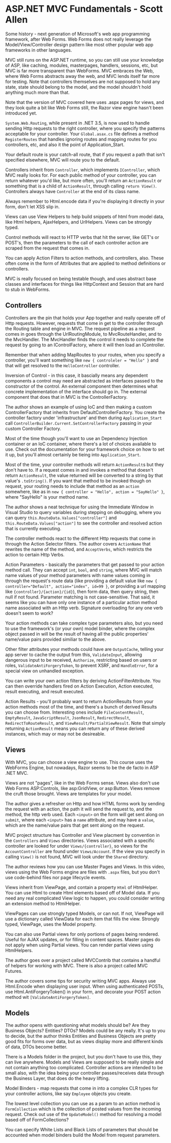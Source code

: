 # ASP.NET MVC Fundamentals - Scott Allen

Some history - next generation of Microsoft's web app programming framework, after Web Forms. Web Forms does not really leverage the Model/View/Controller design pattern like most other popular web app frameworks in other languages.

MVC still runs on the ASP.NET runtime, so you can still use your knowledge of ASP, like caching, modules, masterpages, handlers, sessions, etc, but MVC is far more transparent than WebForms. MVC embraces the Web, where Web Forms abstracts away the web, and MVC lends itself far more for testing. Note that controllers themselves are not supposed to hold any state, state should belong to the model, and the model shouldn't hold anything much more than that.

Note that the version of MVC covered here uses .aspx pages for views, and they look quite a bit like Web Forms still, the Razor view engine hasn't been introduced yet.

`System.Web.Routing`, while present in .NET 3.5, is now used to handle sending Http requests to the right controller, where you specify the patterns acceptable for your controller. Your `Global.asax.cs` file defines a method `RegisterRoutes` that handles ignoring routes and mapping routes for you controllers, etc, and also it the point of Application_Start.

Your default route is your catch-all route, that if you request a path that isn't specified elsewhere, MVC will route you to the default.

Controllers inherit from `Controller`, which implements `IController`, which MVC really looks for. For each public method of your controller, you can return whatever you'd like, but more often, you'll return an `ActionResult` or something that is a child of `ActionResult`, through calling `return View()`. Controllers always have `Controller` at the end of its class name.

Always remember to Html.encode data if you're displaying it directly in your form, don't let XSS slip in.

Views can use View Helpers to help build snippets of html from model data, like Html helpers, AjaxHelpers, and UrlHelpers. Views can be strongly typed.

Control methods will react to HTTP verbs that hit the server, like GET's or POST's, then the parameters to the call of each controller action are scraped from the request that comes in.

You can apply Action Filters to action methods, and controllers, also. These often come in the form of Attributes that are applied to method definitions or controllers.

MVC is really focused on being testable though, and uses abstract base classes and interfaces for things like HttpContext and Session that are hard to stub in WebForms.

## Controllers

Controllers are the pin that holds your App together and really operate off of Http requests. However, requests that come in get to the controller through the Routing table and engine in MVC. The request pipeline as a request comes in goes through the UrlRoutingModule, to MvcRouteHandler, and to the MvcHandler. The MvcHandler finds the control it needs to complete the request by going to an IControlFactory, where it will then load an IController.

Remember that when adding MapRoutes to your routes, when you specify a controller, you'll want something like `new { controleler = "Hello" }` and that will get resolved to the `HelloController` controller.

Inversion of Control - in this case, it bascially means any dependent components a control may need are abstracted as interfaces passed to the constructor of the control. An external component then determines what concrete implementation of the interface should go in. The external component that does that in MVC is the ControllerFactory.

The author shows an example of using IoC and then making a custom ControllerFactory that inherits from DefaultControllerFactory. You create the controller factory under 'infrastructure' and then during `Application_Start` call `ControllerBuilder.Current.SetControllerFactory` passing in your custom Controller Factory.

Most of the time though you'll want to use an Dependency Injection container or an IoC container, where there's a lot of choices available to use. Check out the documentation for your framework choice on how to set it up, but you'll almost certainly be tieing into `Application_Start`.

Most of the time, your controller methods will return `ActionResult`s but they don't have to. If a request comes in and invokes a method that doesn't return `ActionResult`, the value returned will be converted to a string by that value's `.toString()`. If you want that method to be invoked though on request, your routing needs to include that method as an `action` somewhere, like as in `new { controller = "Hello", action = "SayHello" }`, where "SayHello" is your method name.

The author shows a neat technique for using the Immediate Window in Visual Studio to query variables during stepping on debugging, where you can query `this.RouteData.Values["controller"]` and `this.RouteData.Values["action"]` to see the controller and resolved action that is currently executing.

The controller methods react to the different Http requests that come in through the Action Selector filters. The author covers `ActionName` that rewrites the name of the method, and `AcceptVerbs`, which restricts the action to certain Http Verbs.

Action Parameters - basically the parameters that get passed to your action method call. They can accept `int`, `bool`, and `string`, where MVC will match name values of your method parameters with name values coming in through the request's route data (like providing a default value like `new { controller="Default", action="index", id=99 }`, or providing a url mapping like `{controller}/{action}/{id}`), then form data, then query string, then null if not found. Parameter matching is not case-sensitive. That said, it seems like you can have only one instance of a particular action method name associated with an Http verb. Signature overloading for any one verb doesn't seem to work?

Your action methods can take complex type parameters also, but you need to use the framework's (or your own) model binder, where the complex object passed in will be the result of having all the public properties' name/value pairs provided similiar to the above.

Other filter attributes your methods could have are `OutputCache`, telling your app server to cache the output from this, `ValidateInput`, allowing dangerous input to be received, `Authorize`, restricting based on users or roles, `ValidateAntiForgeryToken`, to prevent XSRF, and `HandleError`, for a special view on unhandled exception.

You can write your own action filters by deriving ActionFilterAttribute. You can then override handlers fired on Action Execution, Action executed, result executing, and result executed.

Action Results - you'll probably want to return ActionResults from your action methods most of the time, and there's a bunch of derived Results you can choose from. Interesting ones include `FileContentResult`, `EmptyResult`, `JavaScriptResult`, `JsonResult`, `RedirectResult`, `RedirectToRouteResult`, and `ViewResult/PartialViewResult`. Note that simply returning `ActionResult` means you can return any of these derived instances, which may or may not be desireable.

## Views

With MVC, you can choose a view engine to use. This course uses the WebForms Engine, but nowadays, Razor seems to be the de facto in ASP .NET MVC.

Views are not "pages", like in the Web Forms sense. Views also don't use Web Forms ASP:Controls, like asp:GridView, or asp:Button. Views remove the cruft those brought. Views are templates for your model.

The author gives a refresher on Http and how HTML forms work by sending the request with an action, the path it will send the request to, and the method, the http verb used. Each `<input>` on the form will get sent along on `submit`, where each `<input>` has a `name` attribute, and may have a `value`, which are the name/value pairs that get sent along on the request.

MVC project structure has Controller and View placment by convention in the `Controllers` and `Views` directories. Views associated with a specific controller are looked for under `Views/{controller}`, so views for the `AccountController` are found under `Views/Account`. If the view you specify in calling `View()` is not found, MVC will look under the `Shared` directory.

The author reviews how you can use Master Pages and Views. In this video, views using the Web Forms engine are files with `.aspx` files, but you don't use code-behind files nor page lifecycle events.

Views inherit from ViewPage, and contain a property `Html` of HtmlHelper. You can use Html to create Html elements based off of Model data. If you need any real complicated View logic to happen, you could consider writing an extension method to HtmlHelper.

ViewPages can use strongly typed Models, or can not. If not, ViewPage will use a dictionary called ViewData for each item that fills the view. Strongly typed, ViewPage<T>, uses the Model property.

You can also use Partial views for only portions of pages being rendered. Useful for AJAX updates, or for filling in content spaces. Master pages do not apply when using Partial views. You can render partial views using HtmlHelpers.

The author goes over a project called MVCContrib that contains a handful of helpers for working with MVC. There is also a project called MVC Futures.

The author covers some tips for security writing MVC apps. Always use Html.Encode when displaying user input. When using authenticated POSTs, use Html.AntiForgeryToken() in your form, and decorate your POST action method wit `[ValidateAntiForgeryToken]`.

## Models

The author opens with questioning what models should be? Are they Business Objects? Entities? DTOs? Models could be any really. It's up to you to decide, but the author thinks Entities and Business Objects are pretty good fits for forms over data, but as views display more and different kinds of data, DTOs become better.

There is a Models folder in the project, but you don't have to use this, they can live anywhere. Models and Views are supposed to be really simple and not contain anything too complicated. Controller actions are intended to be small also, with the idea being your controller passes/receives data through the Business Layer, that does do the heavy lifting.

Model Binders - map requests that come in into a complex CLR types for your controller actions, like say `Employee` objects you create.

The lowest level collection you can use as a param to an action method is `FormCollection` which is the collection of posted values from the incoming request. Check out use of the `UpdateModel()` method for resolving a model based off of FormCollections?

You can specify White Lists and Black Lists of parameters that should be accounted when model binders build the Model from request parameters. 
